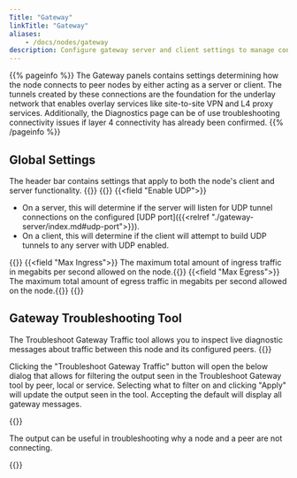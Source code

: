 ```yaml
---
Title: "Gateway"
linkTitle: "Gateway"
aliases: 
    - /docs/nodes/gateway
description: Configure gateway server and client settings to manage connections to peer nodes, and run related diagnostics
---
```


{{% pageinfo %}}
The Gateway panels contains settings determining how the node connects to peer nodes by either acting as a server or client.  The tunnels created by these connections are the foundation for the underlay network that enables overlay services like site-to-site VPN and L4 proxy services. 
Additionally, the Diagnostics page can be of use troubleshooting connectivity issues if layer 4 connectivity has already been confirmed.
{{% /pageinfo %}}

## Global Settings 
The header bar contains settings that apply to both the node's client and server functionality. 
{{<tgimg src="gateway-settings-header.png" alt="Gateway Settings Header" caption="Gateway Settings Header" width="95%">}}
{{<fields>}}
{{<field "Enable UDP">}} 
- On a server, this will determine if the server will listen for UDP tunnel connections on the configured [UDP port]({{<relref "./gateway-server/index.md#udp-port">}}).
- On a client, this will determine if the client will attempt to build UDP tunnels to any server with UDP enabled.

{{</field>}}
{{<field "Max Ingress">}} The maximum total amount of ingress traffic in megabits per second allowed on the node.{{</field>}}
{{<field "Max Egress">}} The maximum total amount of egress traffic in megabits per second allowed on the node.{{</field>}}
{{</fields>}} 

## Gateway Troubleshooting Tool

The Troubleshoot Gateway Traffic tool allows you to inspect live diagnostic messages about traffic between this node and its configured peers. 
{{<tgimg src="gateway-diag-troubleshoot.png" width="80%" caption="Gateway Troubleshooting Tool">}}

Clicking the "Troubleshoot Gateway Traffic" button will open the below dialog that allows for filtering the output seen in the Troubleshoot Gateway tool by peer, local or service. Selecting what to filter on and clicking "Apply" will update the output seen in the tool. Accepting the default will display all gateway messages.

{{<tgimg src="launch-troubleshoot-gateway.png" width="50%" caption="Troubleshoot Gateway Traffic Filter Dialog">}}

The output can be useful in troubleshooting why a node and a peer are not connecting.

{{<tgimg src="troubleshoot-gateway-traffic.png" width="80%" caption="Example output of Troubleshoot Gateway tool">}}